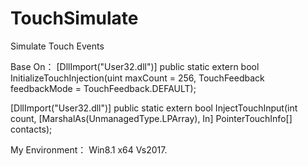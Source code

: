 # TouchSimulate
Simulate Touch Events

Base On：
   [DllImport("User32.dll")]
   public static extern bool InitializeTouchInjection(uint maxCount = 256, TouchFeedback feedbackMode = TouchFeedback.DEFAULT);

   [DllImport("User32.dll")]
   public static extern bool InjectTouchInput(int count, [MarshalAs(UnmanagedType.LPArray), In] PointerTouchInfo[] contacts);
   
My Environment：
  Win8.1 x64 Vs2017.
  
  
